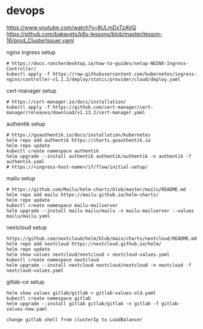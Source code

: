 # devops

https://www.youtube.com/watch?v=8ULmDxTzAVQ
https://github.com/bakavets/k8s-lessons/blob/master/lesson-16/prod_ClusterIssuer.yaml

nginx ingress setup
```
# https://docs.rancherdesktop.io/how-to-guides/setup-NGINX-Ingress-Controller/
kubectl apply -f https://raw.githubusercontent.com/kubernetes/ingress-nginx/controller-v1.1.2/deploy/static/provider/cloud/deploy.yaml
```

cert-manager setup
```
# https://cert-manager.io/docs/installation/
kubectl apply -f https://github.com/cert-manager/cert-manager/releases/download/v1.13.2/cert-manager.yaml
```

authentik setup
```
# https://goauthentik.io/docs/installation/kubernetes
helm repo add authentik https://charts.goauthentik.io
helm repo update
kubectl create namespace authentik
helm upgrade --install authentik authentik/authentik -n authentik -f authentik.yaml
# https://<ingress-host-name>/if/flow/initial-setup/
```

mailu setup
```
# https://github.com/Mailu/helm-charts/blob/master/mailu/README.md
helm repo add mailu https://mailu.github.io/helm-charts/
helm repo update
kubectl create namespace mailu-mailserver
helm upgrade --install mailu mailu/mailu -n mailu-mailserver --values mailu/mailu.yaml
```

nextcloud setup
```
https://github.com/nextcloud/helm/blob/main/charts/nextcloud/README.md
helm repo add nextcloud https://nextcloud.github.io/helm/
helm repo update
helm show values nextcloud/nextcloud > nextcloud-values.yaml
kubectl create namespace nextcloud
helm upgrade --install nextcloud nextcloud/nextcloud -n nextcloud -f nextcloud-values.yaml
```

gitlab-ce setup
```
helm show values gitlab/gitlab > gitlab-values-old.yaml
kubectl create namespace gitlab
helm upgrade --install gitlab gitlab/gitlab -n gitlab -f gitlab-values-new.yaml

change gitlab shell from clusterIp to LoadBalancer
```

